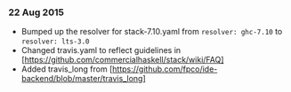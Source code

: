### 22 Aug 2015

- Bumped up the resolver for stack-7.10.yaml from `resolver: ghc-7.10` to `resolver: lts-3.0`
- Changed travis.yaml to reflect guidelines in [https://github.com/commercialhaskell/stack/wiki/FAQ]
- Added travis_long from [https://github.com/fpco/ide-backend/blob/master/travis_long]


[https://github.com/commercialhaskell/stack/wiki/FAQ]: https://github.com/commercialhaskell/stack/wiki/FAQ
[https://github.com/fpco/ide-backend/blob/master/travis_long]: https://github.com/fpco/ide-backend/blob/master/travis_long
